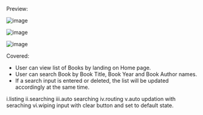 Preview:

![image](https://user-images.githubusercontent.com/15225177/236903996-595a85d9-c1ea-494b-a9ac-9356c63365bd.png)

![image](https://user-images.githubusercontent.com/15225177/236904052-b51c8557-7a47-447a-a0ac-ab7a7978b6fd.png)

![image](https://user-images.githubusercontent.com/15225177/236904231-e0374fa9-7a2f-493a-a1b6-0f8a1e7657a5.png)

Covered:

* User can view list of Books by landing on Home page.
* User can search Book by Book Title, Book Year and Book Author names.
* If a search input is entered or deleted, the list will be updated accordingly at the same time.

i.listing
ii.searching
iii.auto searching
iv.routing
v.auto updation with seraching
vi.wiping input with clear button and set to default state.
